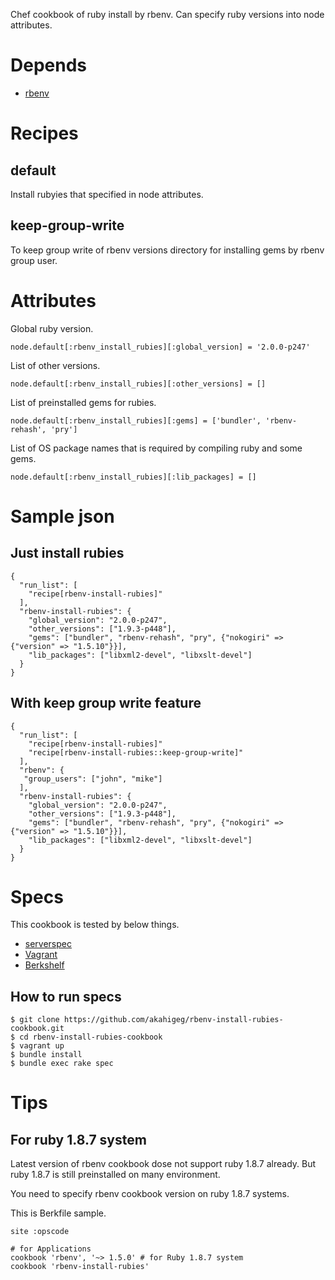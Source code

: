 Chef cookbook of ruby install by rbenv. Can specify ruby versions into node attributes.

# Depends

* [rbenv](https://github.com/RiotGames/rbenv-cookbook)

# Recipes

## default

Install rubyies that specified in node attributes.

## keep-group-write

To keep group write of rbenv versions directory for installing gems by rbenv group user.

# Attributes

Global ruby version.

    node.default[:rbenv_install_rubies][:global_version] = '2.0.0-p247'

List of other versions.

    node.default[:rbenv_install_rubies][:other_versions] = []

List of preinstalled gems for rubies.

    node.default[:rbenv_install_rubies][:gems] = ['bundler', 'rbenv-rehash', 'pry']

List of OS package names that is required by compiling ruby and some gems.

    node.default[:rbenv_install_rubies][:lib_packages] = []

# Sample json

## Just install rubies

    {
      "run_list": [
        "recipe[rbenv-install-rubies]"
      ],
      "rbenv-install-rubies": {
        "global_version": "2.0.0-p247",
        "other_versions": ["1.9.3-p448"],
        "gems": ["bundler", "rbenv-rehash", "pry", {"nokogiri" => {"version" => "1.5.10"}}],
        "lib_packages": ["libxml2-devel", "libxslt-devel"]
      }
    }

## With keep group write feature

    {
      "run_list": [
        "recipe[rbenv-install-rubies]"
        "recipe[rbenv-install-rubies::keep-group-write]"
      ],
      "rbenv": {
       "group_users": ["john", "mike"]
      ],
      "rbenv-install-rubies": {
        "global_version": "2.0.0-p247",
        "other_versions": ["1.9.3-p448"],
        "gems": ["bundler", "rbenv-rehash", "pry", {"nokogiri" => {"version" => "1.5.10"}}],
        "lib_packages": ["libxml2-devel", "libxslt-devel"]
      }
    }

# Specs

This cookbook is tested by below things.

* [serverspec](http://serverspec.org/)
* [Vagrant](http://www.vagrantup.com/)
* [Berkshelf](http://berkshelf.com/)

## How to run specs

    $ git clone https://github.com/akahigeg/rbenv-install-rubies-cookbook.git
    $ cd rbenv-install-rubies-cookbook
    $ vagrant up
    $ bundle install
    $ bundle exec rake spec

# Tips

## For ruby 1.8.7 system    

Latest version of rbenv cookbook dose not support ruby 1.8.7 already.
But ruby 1.8.7 is still preinstalled on many environment.

You need to specify rbenv cookbook version on ruby 1.8.7 systems.

This is Berkfile sample.

    site :opscode
    
    # for Applications
    cookbook 'rbenv', '~> 1.5.0' # for Ruby 1.8.7 system
    cookbook 'rbenv-install-rubies'
